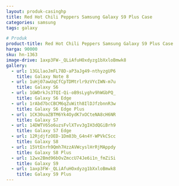 ```yaml
---
layout: produk-casinghp
title: Red Hot Chili Peppers Samsung Galaxy S9 Plus Case
categories: samsung
tags: galaxy

# Produk
product-title: Red Hot Chili Peppers Samsung Galaxy S9 Plus Case
harga: 90000
sku: hn-1363
image-drive: 1axp3FW-_QLiAfuHOxdyzg1bXxloBmwk8
gallery:
  - url: 13GLlaoJmFL78D-aP3aJg49-nthyzgUP6
    title: Galaxy Note 8
  - url: 1uHj07awUqCfCpTDMtrlr9zVYcIWN-m7u
    title: Galaxy S6
  - url: 1GWDrkJs3TQI-Qi-oB9sLyghv9hWGbPQ_
    title: Galaxy S6 Edge
  - url: 1rAbd7bcCBCM6qZuWith8IlDJfzbnnR3w
    title: Galaxy S6 Edge Plus
  - url: 1CK30uaZBTM6Yk4OydK7xOCteNA8cH6NR
    title: Galaxy S7
  - url: 14DWTV6So6uzsFvlXTvv3gIH3dQGiBrh9
    title: Galaxy S7 Edge
  - url: 12RjdjfzOED-1Dm83b_G4n4Y-WPVkCScc
    title: Galaxy S8
  - url: 15VtEnrh9Qmh7HzzAVWcyslHrRjMAppdy
    title: Galaxy S8 Plus
  - url: 12wx2Bmd96bOvZmccU74Je6i1n_fmZiSi
    title: Galaxy S9
  - url: 1axp3FW-_QLiAfuHOxdyzg1bXxloBmwk8
    title: Galaxy S9 Plus
---
```

